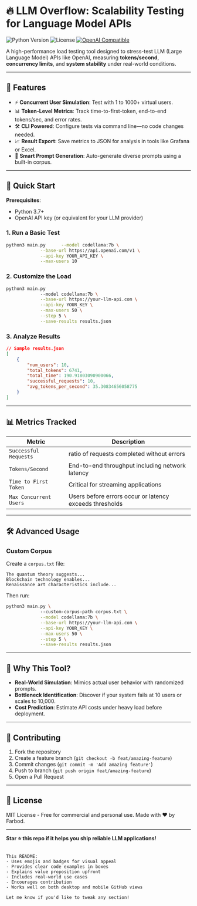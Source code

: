 
# 🔥 LLM Overflow: Scalability Testing for Language Model APIs

![Python Version](https://img.shields.io/badge/python-3.7%2B-blue)
![License](https://img.shields.io/badge/license-MIT-green)
[![OpenAI Compatible](https://img.shields.io/badge/OpenAI-API%20Ready-orange)](https://platform.openai.com)

A high-performance load testing tool designed to stress-test LLM (Large Language Model) APIs like OpenAI, measuring **tokens/second**, **concurrency limits**, and **system stability** under real-world conditions.

---

## 🚀 Features

- ⚡ **Concurrent User Simulation**: Test with 1 to 1000+ virtual users.
- 📊 **Token-Level Metrics**: Track time-to-first-token, end-to-end tokens/sec, and error rates.
- 🛠️ **CLI Powered**: Configure tests via command line—no code changes needed.
- 📈 **Result Export**: Save metrics to JSON for analysis in tools like Grafana or Excel.
- 🤖 **Smart Prompt Generation**: Auto-generate diverse prompts using a built-in corpus.

---

## 🎯 Quick Start

**Prerequisites**:
- Python 3.7+
- OpenAI API key (or equivalent for your LLM provider)


### 1. Run a Basic Test
```bash
python3 main.py      --model codellama:7b \
             --base-url https://api.openai.com/v1 \
             --api-key YOUR_API_KEY \
             --max-users 10
```

### 2. Customize the Load
```bash
python3 main.py 
             --model codellama:7b \
             --base-url https://your-llm-api.com \
             --api-key YOUR_KEY \
             --max-users 50 \
             --step 5 \
             --save-results results.json
```

### 3. Analyze Results
```json
// Sample results.json
[
    {
        "num_users": 10,
        "total_tokens": 6741,
        "total_time": 190.91803090900066,
        "successful_requests": 10,
        "avg_tokens_per_second": 35.30834656058775
    }
]
```

---

## 📊 Metrics Tracked

| Metric                  | Description                                                                 |
|-------------------------|-----------------------------------------------------------------------------|
| `Successful Requests`   | ratio of requests completed without errors                                      |
| `Tokens/Second`         | End-to-end throughput including network latency                             |
| `Time to First Token`   | Critical for streaming applications                                         |
| `Max Concurrent Users`  | Users before errors occur or latency exceeds thresholds                     |

---

## 🛠️ Advanced Usage

### Custom Corpus
Create a `corpus.txt` file:
```
The quantum theory suggests...
Blockchain technology enables...
Renaissance art characteristics include...
```

Then run:
```bash
python3 main.py \ 
             --custom-corpus-path corpus.txt \
             --model codellama:7b \
             --base-url https://your-llm-api.com \
             --api-key YOUR_KEY \
             --max-users 50 \
             --step 5 \
             --save-results results.json
```
---

## 🌟 Why This Tool?

- **Real-World Simulation**: Mimics actual user behavior with randomized prompts.
- **Bottleneck Identification**: Discover if your system fails at 10 users or scales to 10,000.
- **Cost Prediction**: Estimate API costs under heavy load before deployment.

---

## 🤝 Contributing

1. Fork the repository
2. Create a feature branch (`git checkout -b feat/amazing-feature`)
3. Commit changes (`git commit -m 'Add amazing feature'`)
4. Push to branch (`git push origin feat/amazing-feature`)
5. Open a Pull Request

---

## 📜 License

MIT License - Free for commercial and personal use. Made with ❤️ by Farbod.

---

**Star ⭐ this repo if it helps you ship reliable LLM applications!**
```

This README:
- Uses emojis and badges for visual appeal
- Provides clear code examples in boxes
- Explains value proposition upfront
- Includes real-world use cases
- Encourages contribution
- Works well on both desktop and mobile GitHub views

Let me know if you'd like to tweak any section!
